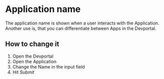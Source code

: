 # Application name

The application name is shown when a user interacts with the Application.
Another use is, that you can differentiate between Apps in the Devportal.

## How to change it
1. Open the Devportal
2. Open the Application
3. Change the Name in the input field
4. Hit *Submit*